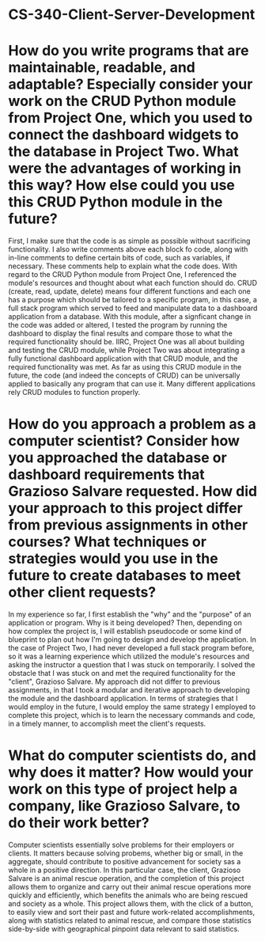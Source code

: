 # CS-340-Client-Server-Development

# How do you write programs that are maintainable, readable, and adaptable? Especially consider your work on the CRUD Python module from Project One, which you used to connect the dashboard widgets to the database in Project Two. What were the advantages of working in this way? How else could you use this CRUD Python module in the future?

First, I make sure that the code is as simple as possible without sacrificing functionality. I also write comments above each block fo code, along with in-line comments to define certain bits of code, such as variables, if necessary. These comments help to explain what the code does. With regard to the CRUD Python module from Project One, I referenced the module's resources and thought about what each function should do. CRUD (create, read, update, delete) means four different functions and each one has a purpose which should be tailored to a specific program, in this case, a full stack program which served to feed and manipulate data to a dashboard application from a database. With this module, after a signficant change in the code was added or altered, I tested the program by running the dashboard to display the final results and compare those to what the required functionality should be. IIRC, Project One was all about building and testing the CRUD module, while Project Two was about integrating a fully functional dashboard application with that CRUD module, and the required functionality was met. As far as using this CRUD module in the future, the code (and indeed the concepts of CRUD) can be universally applied to basically any program that can use it. Many different applications rely CRUD modules to function properly.

# How do you approach a problem as a computer scientist? Consider how you approached the database or dashboard requirements that Grazioso Salvare requested. How did your approach to this project differ from previous assignments in other courses? What techniques or strategies would you use in the future to create databases to meet other client requests?

In my experience so far, I first establish the "why" and the "purpose" of an application or program. Why is it being developed? Then, depending on how complex the project is, I will establish pseudocode or some kind of blueprint to plan out how I'm going to design and develop the application. In the case of Project Two, I had never developed a full stack program before, so it was a learning experience which utilized the module's resources and asking the instructor a question that I was stuck on temporarily. I solved the obstacle that I was stuck on and met the required functionality for the "client", Grazioso Salvare. My approach did not differ to previous assignments, in that I took a modular and iterative approach to developing the module and the dashboard application. In terms of strategies that I would employ in the future, I would employ the same strategy I employed to complete this project, which is to learn the necessary commands and code, in a timely manner, to accomplish meet the client's requests.

# What do computer scientists do, and why does it matter? How would your work on this type of project help a company, like Grazioso Salvare, to do their work better?

Computer scientists essentially solve problems for their employers or clients. It matters because solving probems, whether big or small, in the aggregate, should contribute to positive advancement for society sas a whole in a positive direction. In this particular case, the client, Grazioso Salvare is an animal rescue operation, and the completion of this project allows them to organize and carry out their animal rescue operations more quickly and efficiently, which benefits the animals who are being rescued and society as a whole. This project allows them, with the click of a button, to easily view and sort their past and future work-related accomplishments, along with  statistics related to animal rescue, and compare those statistics side-by-side with geographical pinpoint data relevant to said statistics.
